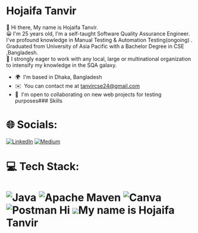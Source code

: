 # Hojaifa Tanvir
👋 Hi there, My name is Hojaifa Tanvir.<br>😀 I'm 25 years old, I'm a self-taught Software Quality Assurance Engineer. I've profound knowledge in Manual Testing & Automation Testing(ongoing) . Graduated from University of Asia Pacific with a Bachelor Degree in CSE ,Bangladesh. <br>👯 I strongly eager to work with any local, large or multinational organization to intensify my knowledge in the SQA galaxy.<br> 
*   🌍  I'm based in Dhaka, Bangladesh
*   ✉️  You can contact me at [tanvircse24@gmail.com](mailto:tanvircse24@gmail.com)
*   🤝  I'm open to collaborating on new web projects for testing purposes### Skills

# 🌐 Socials:
[![LinkedIn](https://img.shields.io/badge/LinkedIn-%230077B5.svg?logo=linkedin&logoColor=white)](https://linkedin.com/in/https://www.linkedin.com/in/hojaifatanvir/) [![Medium](https://img.shields.io/badge/Medium-12100E?logo=medium&logoColor=white)](https://medium.com/@https://medium.com/@hojaifatanvir) 

# 💻 Tech Stack:
![Java](https://img.shields.io/badge/java-%23ED8B00.svg?style=for-the-badge&logo=openjdk&logoColor=white) ![Apache Maven](https://img.shields.io/badge/Apache%20Maven-C71A36?style=for-the-badge&logo=Apache%20Maven&logoColor=white) ![Canva](https://img.shields.io/badge/Canva-%2300C4CC.svg?style=for-the-badge&logo=Canva&logoColor=white) ![Postman](https://img.shields.io/badge/Postman-FF6C37?style=for-the-badge&logo=postman&logoColor=white)
Hi ![](https://user-images.githubusercontent.com/18350557/176309783-0785949b-9127-417c-8b55-ab5a4333674e.gif)My name is Hojaifa Tanvir
======================================================================================================================================

